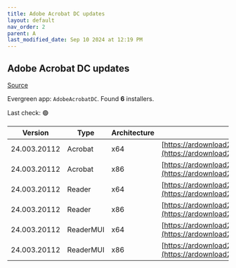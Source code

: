```yaml
---
title: Adobe Acrobat DC updates
layout: default
nav_order: 2
parent: A
last_modified_date: Sep 10 2024 at 12:19 PM
---
```


## Adobe Acrobat DC updates

[Source](https://www.adobe.com/devnet-docs/acrobatetk/tools/ReleaseNotesDC/index.html)

Evergreen app: `AdobeAcrobatDC`. Found **6** installers.

Last check: 🟢

| Version      | Type      | Architecture | URI                                                                                                                                                                                                                      |
| ------------ | --------- | ------------ | ------------------------------------------------------------------------------------------------------------------------------------------------------------------------------------------------------------------------ |
| 24.003.20112 | Acrobat   | x64          | [https://ardownload2.adobe.com/pub/adobe/acrobat/win/AcrobatDC/2400320112/AcrobatDCx64Upd2400320112.msp](https://ardownload2.adobe.com/pub/adobe/acrobat/win/AcrobatDC/2400320112/AcrobatDCx64Upd2400320112.msp)         |
| 24.003.20112 | Acrobat   | x86          | [https://ardownload2.adobe.com/pub/adobe/acrobat/win/AcrobatDC/2400320112/AcrobatDCUpd2400320112.msp](https://ardownload2.adobe.com/pub/adobe/acrobat/win/AcrobatDC/2400320112/AcrobatDCUpd2400320112.msp)               |
| 24.003.20112 | Reader    | x64          | [https://ardownload2.adobe.com/pub/adobe/acrobat/win/AcrobatDC/2400320112/AcroRdrDCx64Upd2400320112.msp](https://ardownload2.adobe.com/pub/adobe/acrobat/win/AcrobatDC/2400320112/AcroRdrDCx64Upd2400320112.msp)         |
| 24.003.20112 | Reader    | x86          | [https://ardownload2.adobe.com/pub/adobe/reader/win/AcrobatDC/2400320112/AcroRdrDCUpd2400320112.msp](https://ardownload2.adobe.com/pub/adobe/reader/win/AcrobatDC/2400320112/AcroRdrDCUpd2400320112.msp)                 |
| 24.003.20112 | ReaderMUI | x64          | [https://ardownload2.adobe.com/pub/adobe/acrobat/win/AcrobatDC/2400320112/AcroRdrDCx64Upd2400320112_MUI.msp](https://ardownload2.adobe.com/pub/adobe/acrobat/win/AcrobatDC/2400320112/AcroRdrDCx64Upd2400320112_MUI.msp) |
| 24.003.20112 | ReaderMUI | x86          | [https://ardownload2.adobe.com/pub/adobe/reader/win/AcrobatDC/2400320112/AcroRdrDCUpd2400320112_MUI.msp](https://ardownload2.adobe.com/pub/adobe/reader/win/AcrobatDC/2400320112/AcroRdrDCUpd2400320112_MUI.msp)         |
